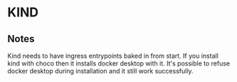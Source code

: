 # KIND

## Notes

Kind needs to have ingress entrypoints baked in from start. If you install kind with choco then it installs docker desktop with it. It's possible to refuse docker desktop during installation and it still work successfully.